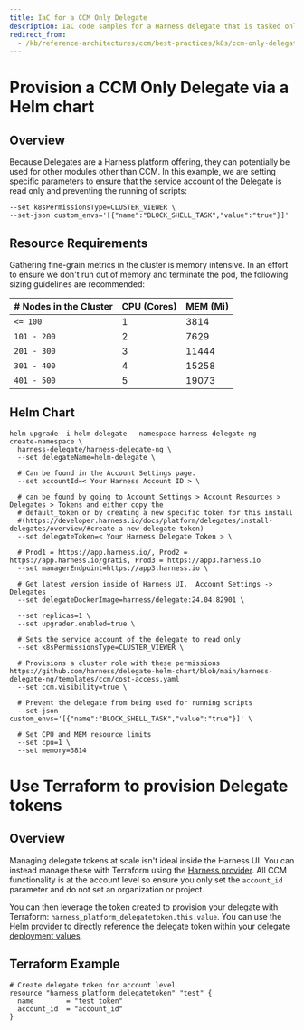 ```yaml
---
title: IaC for a CCM Only Delegate
description: IaC code samples for a Harness delegate that is tasked only for CCM related activities.
redirect_from:
  - /kb/reference-architectures/ccm/best-practices/k8s/ccm-only-delegate
---
```


# Provision a CCM Only Delegate via a Helm chart

## Overview
Because Delegates are a Harness platform offering, they can potentially be used for other modules other than CCM. In this example, we are setting specific parameters to ensure that the service account of the Delegate is read only and preventing the running of scripts:

```
--set k8sPermissionsType=CLUSTER_VIEWER \
--set-json custom_envs='[{"name":"BLOCK_SHELL_TASK","value":"true"}]'
```

## Resource Requirements
Gathering fine-grain metrics in the cluster is memory intensive.  In an effort to ensure we don't run out of memory and terminate the pod, the following sizing guidelines are recommended:

| # Nodes in the Cluster | CPU (Cores) | MEM (Mi)  |
| -----------------------| ----------- | --------- |
|        `<= 100`        |      1      |    3814   |
|       `101 - 200`      |      2      |    7629   |
|       `201 - 300`      |      3      |   11444   |
|       `301 - 400`      |      4      |   15258   |
|       `401 - 500`      |      5      |   19073   |

## Helm Chart
```
helm upgrade -i helm-delegate --namespace harness-delegate-ng --create-namespace \
  harness-delegate/harness-delegate-ng \
  --set delegateName=helm-delegate \

  # Can be found in the Account Settings page.
  --set accountId=< Your Harness Account ID > \

  # can be found by going to Account Settings > Account Resources > Delegates > Tokens and either copy the 
  # default_token or by creating a new specific token for this install 
  #(https://developer.harness.io/docs/platform/delegates/install-delegates/overview/#create-a-new-delegate-token)
  --set delegateToken=< Your Harness Delegate Token > \

  # Prod1 = https://app.harness.io/, Prod2 = https://app.harness.io/gratis, Prod3 = https://app3.harness.io
  --set managerEndpoint=https://app3.harness.io \

  # Get latest version inside of Harness UI.  Account Settings -> Delegates
  --set delegateDockerImage=harness/delegate:24.04.82901 \
  
  --set replicas=1 \
  --set upgrader.enabled=true \

  # Sets the service account of the delegate to read only
  --set k8sPermissionsType=CLUSTER_VIEWER \

  # Provisions a cluster role with these permissions https://github.com/harness/delegate-helm-chart/blob/main/harness-delegate-ng/templates/ccm/cost-access.yaml
  --set ccm.visibility=true \
  
  # Prevent the delegate from being used for running scripts
  --set-json custom_envs='[{"name":"BLOCK_SHELL_TASK","value":"true"}]' \

  # Set CPU and MEM resource limits
  --set cpu=1 \
  --set memory=3814
  ```


# Use Terraform to provision Delegate tokens

## Overview
Managing delegate tokens at scale isn't ideal inside the Harness UI.  You can instead manage these with Terraform using the [Harness provider](https://registry.terraform.io/providers/harness/harness/latest/docs/resources/platform_delegate_token).  All CCM functionality is at the account level so ensure you only set the `account_id` parameter and do not set an organization or project.

You can then leverage the token created to provision your delegate with Terraform: `harness_platform_delegatetoken.this.value`.  You can use the [Helm provider](https://registry.terraform.io/providers/hashicorp/helm/latest/docs) to directly reference the delegate token within your [delegate deployment values](https://registry.terraform.io/modules/harness/kubernetes-delegate/harness/latest).

## Terraform Example
```
# Create delegate token for account level 
resource "harness_platform_delegatetoken" "test" {  
  name        = "test token"
  account_id  = "account_id"
}
```
